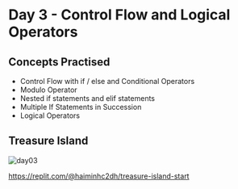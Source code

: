 # Day 3 - Control Flow and Logical Operators
## Concepts Practised
- Control Flow with if / else and Conditional Operators
- Modulo Operator
- Nested if statements and elif statements
- Multiple If Statements in Succession
- Logical Operators
## Treasure Island
![day03](https://github.com/user-attachments/assets/407c6155-6e84-4918-a1e4-60253dea3fdb)

https://replit.com/@haiminhc2dh/treasure-island-start
